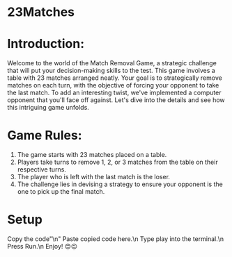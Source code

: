 # 23Matches

<h1>Introduction:</h1>

Welcome to the world of the Match Removal Game, a strategic challenge that will put your decision-making skills to the test. This game involves a table with 23 matches arranged neatly. Your goal is to strategically remove matches on each turn, with the objective of forcing your opponent to take the last match. To add an interesting twist, we've implemented a computer opponent that you'll face off against. Let's dive into the details and see how this intriguing game unfolds.  

<h1>Game Rules:  </h1>

1.	The game starts with 23 matches placed on a table. 
2.	Players take turns to remove 1, 2, or 3 matches from the table on their respective turns. 
3.	The player who is left with the last match is the loser.
4.	 The challenge lies in devising a strategy to ensure your opponent is the one to pick up the final match.

<h1> Setup</h1>

Copy the code"\n"
Paste copied code here.\n
Type play into the terminal.\n
Press Run.\n
Enjoy! 😊😉 
